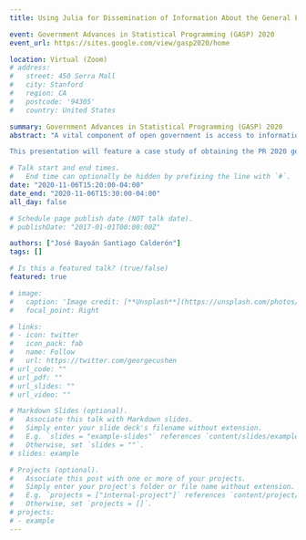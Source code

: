 ```yaml
---
title: Using Julia for Dissemination of Information About the General Election in Puerto Rico

event: Government Advances in Statistical Programming (GASP) 2020
event_url: https://sites.google.com/view/gasp2020/home

location: Virtual (Zoom)
# address:
#   street: 450 Serra Mall
#   city: Stanford
#   region: CA
#   postcode: '94305'
#   country: United States

summary: Government Advances in Statistical Programming (GASP) 2020
abstract: "A vital component of open government is access to information that allows voters to make informed choices. Puerto Rico has an upcoming general election for which the Electoral Board has published the model ballots as PDF, but no machine-readable format is available. The lack of machine-readable files makes it hard for the citizenship to develop tools for voter information and link the data to other datasets such as political contributions.

This presentation will feature a case study of obtaining the PR 2020 general election model ballots in PDF and extracting the desired information using optical character recognition (OCR). In addition, I will showcase the available ecosystem for related functionality such as interacting with API (e.g., REST/GraphQL), web driver (i.e., websites using JavaScript), I/O, and databases. The snap view of the ecosystem stems from my experience as an user, developer, and maintainer, including developing statistical software and analysis for successful FDA submissions, agent-based models for DARPA challenges, and web harvesting projects at scale as part of collaborations with NCSES using the Julia language."

# Talk start and end times.
#   End time can optionally be hidden by prefixing the line with `#`.
date: "2020-11-06T15:20:00-04:00"
date_end: "2020-11-06T15:30:00-04:00"
all_day: false

# Schedule page publish date (NOT talk date).
# publishDate: "2017-01-01T00:00:00Z"

authors: ["José Bayoán Santiago Calderón"]
tags: []

# Is this a featured talk? (true/false)
featured: true

# image:
#   caption: 'Image credit: [**Unsplash**](https://unsplash.com/photos/bzdhc5b3Bxs)'
#   focal_point: Right

# links:
# - icon: twitter
#   icon_pack: fab
#   name: Follow
#   url: https://twitter.com/georgecushen
# url_code: ""
# url_pdf: ""
# url_slides: ""
# url_video: ""

# Markdown Slides (optional).
#   Associate this talk with Markdown slides.
#   Simply enter your slide deck's filename without extension.
#   E.g. `slides = "example-slides"` references `content/slides/example-slides.md`.
#   Otherwise, set `slides = ""`.
# slides: example

# Projects (optional).
#   Associate this post with one or more of your projects.
#   Simply enter your project's folder or file name without extension.
#   E.g. `projects = ["internal-project"]` references `content/project/deep-learning/index.md`.
#   Otherwise, set `projects = []`.
# projects:
# - example
---
```

